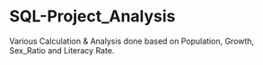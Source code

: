 # SQL-Project_Analysis
Various Calculation &amp; Analysis done based on Population, Growth, Sex_Ratio and Literacy Rate.

